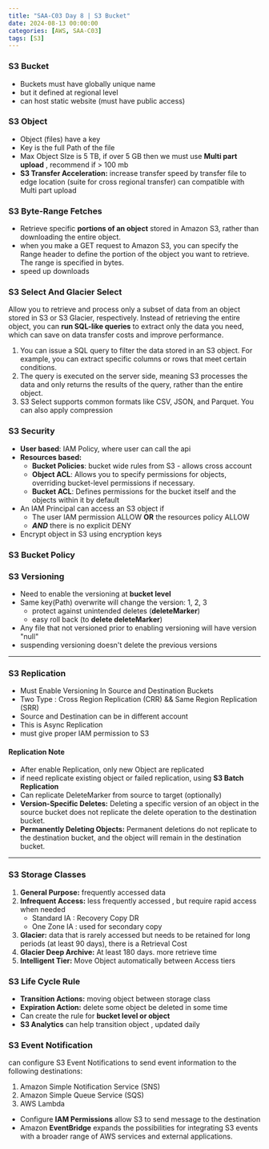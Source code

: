 ```yaml
---
title: "SAA-C03 Day 8 | S3 Bucket"
date: 2024-08-13 00:00:00
categories: [AWS, SAA-C03]
tags: [S3]
---
```


### S3 Bucket
- Buckets must have globally unique name 
- but it defined at regional level
- can host static website (must have public access)

### S3 Object
- Object (files) have a key
- Key is the full Path of the file
- Max Object SIze is 5 TB, if over 5 GB then we must use **Multi part upload** , recommend if > 100 mb
- **S3 Transfer Acceleration:** increase transfer speed by transfer file to edge location (suite for cross regional transfer) can compatible with Multi part upload


### S3 Byte-Range Fetches
- Retrieve specific **portions of an object** stored in Amazon S3, rather than downloading the entire object.
- when you make a GET request to Amazon S3, you can specify the Range header to define the portion of the object you want to retrieve. The range is specified in bytes.
- speed up downloads


### S3 Select And Glacier Select 
Allow you to retrieve and process only a subset of data from an object stored in S3 or S3 Glacier, respectively. 
Instead of retrieving the entire object, you can **run SQL-like queries** to extract only the data you need, which can save 
on data transfer costs and improve performance.
1. You can issue a SQL query to filter the data stored in an S3 object. For example, you can extract specific columns or rows that meet certain conditions.
2. The query is executed on the server side, meaning S3 processes the data and only returns the results of the query, rather than the entire object.
3. S3 Select supports common formats like CSV, JSON, and Parquet. You can also apply compression

### S3 Security
- **User based**: IAM Policy, where user can call the api
- **Resources based:**
  - **Bucket Policies**: bucket wide rules from S3 - allows cross account
  - **Object ACL**: Allows you to specify permissions for objects, overriding bucket-level permissions if necessary.
  - **Bucket ACL**: Defines permissions for the bucket itself and the objects within it by default
- An IAM Principal can access an S3 object if 
  - The user IAM permission ALLOW **OR** the resources policy ALLOW
  - **_AND_** there is no explicit DENY
- Encrypt object in S3 using encryption keys

### S3 Bucket Policy


### S3 Versioning
- Need to enable the versioning at **bucket level**
- Same key(Path) overwrite will change the version: 1, 2, 3
  - protect against unintended deletes (**deleteMarker**)
  - easy roll back (to **delete deleteMarker**)
- Any file that not versioned prior to enabling versioning will have version "null"
- suspending versioning doesn't delete the previous versions

---

### S3 Replication
- Must Enable Versioning In Source and Destination Buckets 
- Two Type : Cross Region Replication (CRR) && Same Region Replication (SRR)
- Source and Destination can be in different account
- This is Async Replication
- must give proper IAM permission to S3

#### Replication Note
- After enable Replication, only new Object are replicated
- if need replicate existing object or failed replication, using **S3 Batch Replication**
- Can replicate DeleteMarker from source to target (optionally)
- **Version-Specific Deletes:** Deleting a specific version of an object in the source bucket does not replicate the delete operation to the destination bucket.
- **Permanently Deleting Objects:** Permanent deletions do not replicate to the destination bucket, and the object will remain in the destination bucket.

---

### S3 Storage Classes
1. **General Purpose:** frequently accessed data
2. **Infrequent Access:** less frequently accessed , but require rapid access when needed
   - Standard IA : Recovery Copy DR
   - One Zone IA : used for secondary copy
3. **Glacier:** data that is rarely accessed but needs to be retained for long periods (at least 90 days), there is a Retrieval Cost
4. **Glacier Deep Archive:**  At least 180 days. more retrieve time
5. **Intelligent Tier:** Move Object automatically between Access tiers


### S3 Life Cycle Rule
- **Transition Actions:** moving object between storage class
- **Expiration Action:** delete some object be deleted in some time
- Can create the rule for **bucket level or object**
- **S3 Analytics** can help transition object , updated daily

### S3 Event Notification
can configure S3 Event Notifications to send event information to the following destinations:
1. Amazon Simple Notification Service (SNS)
2. Amazon Simple Queue Service (SQS)
3. AWS Lambda

- Configure **IAM Permissions** allow S3 to send message to the destination
- Amazon **EventBridge** expands the possibilities for integrating S3 events with a broader range of AWS services and external applications. 


